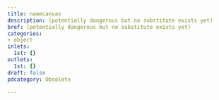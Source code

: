```yaml
---
title: namecanvas
description: (potentially dangerous but no substitute exists yet)
bref: (potentially dangerous but no substitute exists yet)
categories:
- object
inlets:
  1st: {}
outlets:
  1st: {}
draft: false
pdcategory: Obsolete

---
```


